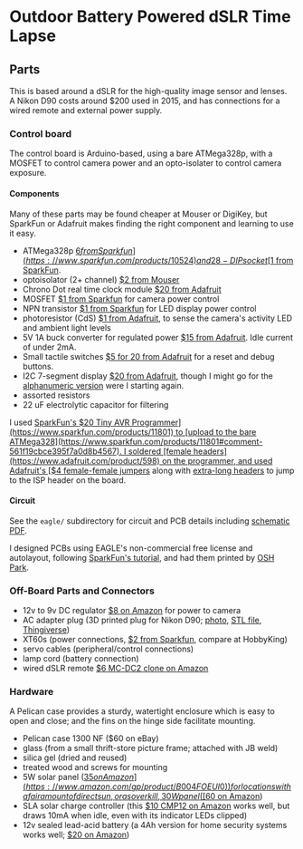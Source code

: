 # Outdoor Battery Powered dSLR Time Lapse

## Parts

This is based around a dSLR for the high-quality image sensor and lenses. A Nikon D90 costs around $200 used in 2015, and has connections for a wired remote and external power supply.

### Control board

The control board is Arduino-based, using a bare ATMega328p, with a MOSFET to control camera power and an opto-isolater to control camera exposure.

#### Components

Many of these parts may be found cheaper at Mouser or DigiKey, but SparkFun or Adafruit makes finding the right component and learning to use it easy.

 * ATMega328p [$6 from Sparkfun](https://www.sparkfun.com/products/10524) and 28-DIP socket [$1 from SparkFun](https://www.sparkfun.com/products/7942).
 * optoisolator (2+ channel) [$2 from Mouser](http://www.mouser.com/ProductDetail/Vishay-Semiconductors/ILD2/?qs=sGAEpiMZZMteimceiIVCBwfsK9X9U0O6VGEot9Q9ETk%3d)
 * Chrono Dot real time clock module [$20 from Adafruit](https://www.adafruit.com/products/255)
 * MOSFET [$1 from Sparkfun](https://www.sparkfun.com/products/10213) for camera power control
 * NPN transistor [$1 from Sparkfun](https://www.sparkfun.com/products/521) for LED display power control
 * photoresistor (CdS) [$1 from Adafruit](http://www.adafruit.com/product/161), to sense the camera's activity LED and ambient light levels
 * 5V 1A buck converter for regulated power [$15 from Adafruit](https://www.adafruit.com/product/1065). Idle current of under 2mA.
 * Small tactile switches [$5 for 20 from Adafruit](https://www.adafruit.com/product/1489) for a reset and debug buttons.
 * I2C 7-segment display [$20 from Adafruit](https://www.adafruit.com/product/878), though I might go for the [alphanumeric version](https://www.adafruit.com/product/1911) were I starting again.
 * assorted resistors
 * 22 uF electrolytic capacitor for filtering

I used [SparkFun's $20 Tiny AVR Programmer](https://www.sparkfun.com/products/11801) to [upload to the bare ATMega328](https://www.sparkfun.com/products/11801#comment-561f19cbce395f7a0d8b4567). I soldered [female headers](https://www.adafruit.com/product/598) on the programmer, and used Adafruit's [$4 female-female jumpers](https://www.adafruit.com/product/266) along with [extra-long headers](https://www.adafruit.com/product/400) to jump to the ISP header on the board.

#### Circuit

See the `eagle/` subdirectory for circuit and PCB details including [schematic PDF](eagle/timelapse.sch.pdf).

I designed PCBs using EAGLE's non-commercial free license and autolayout, following [SparkFun's tutorial](https://learn.sparkfun.com/tutorials/using-eagle-schematic), and had them printed by [OSH Park](https://oshpark.com/).

### Off-Board Parts and Connectors

 * 12v to 9v DC regulator [$8 on Amazon](http://www.amazon.com/gp/product/B00A71E52G) for power to camera
 * AC adapter plug (3D printed plug for Nikon D90; [photo](nikond90acplug/151021nikond90acplugendquarter.jpg), [STL file](nikond90acplug/NikonD90AcPlugReducedH.stl), [Thingiverse](https://www.thingiverse.com/thing:1107374/apps/print/))
 * XT60s (power connections, [$2 from Sparkfun](https://www.sparkfun.com/products/10474), compare at HobbyKing)
 * servo cables (peripheral/control connections)
 * lamp cord (battery connection)
 * wired dSLR remote [$6 MC-DC2 clone on Amazon](http://www.amazon.com/gp/product/B003JR8GCU)

### Hardware

A Pelican case provides a sturdy, watertight enclosure which is easy to open and close; and the fins on the hinge side facilitate mounting.

 * Pelican case 1300 NF ($60 on eBay)
 * glass (from a small thrift-store picture frame; attached with JB weld)
 * silica gel (dried and reused)
 * treated wood and screws for mounting
 * 5W solar panel ([$35 on Amazon](https://www.amazon.com/gp/product/B004FOEUI0)) for locations with a fair amount of direct sun, or as overkill, 30W panel ([$60 on Amazon](https://www.amazon.com/gp/product/B00JDRG69K))
 * SLA solar charge controller (this [$10 CMP12 on Amazon](https://www.amazon.com/gp/product/B010FNO9NU) works well, but draws 10mA when idle, even with its indicator LEDs clipped)
 * 12v sealed lead-acid battery (a 4Ah version for home security systems works well; [$20 on Amazon](https://www.amazon.com/dp/B00GYHBACA))
